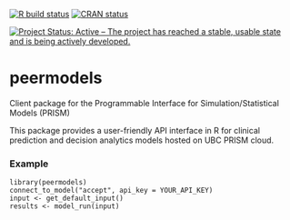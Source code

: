 <!-- badges: start -->
[![R build status](https://github.com/resplab/peermodels/workflows/R-CMD-check/badge.svg)](https://github.com/resplab/peermodels/actions)
[![CRAN status](https://www.r-pkg.org/badges/version/peermodels)](https://CRAN.R-project.org/package=peermodels)
<!-- badges: end -->
[![Project Status: Active – The project has reached a stable, usable state and is being actively developed.](https://www.repostatus.org/badges/latest/active.svg)](https://www.repostatus.org/#active)

# peermodels
Client package for the Programmable Interface for Simulation/Statistical Models (PRISM)

This package provides a user-friendly API interface in R for clinical prediction and decision analytics models hosted on UBC PRISM cloud.

### Example
```
library(peermodels)
connect_to_model("accept", api_key = YOUR_API_KEY)
input <- get_default_input()
results <- model_run(input)
```

